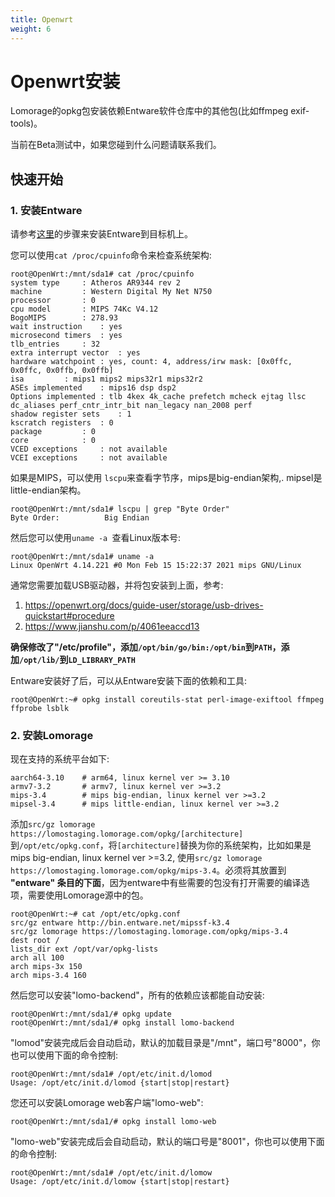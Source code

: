```yaml
---
title: Openwrt
weight: 6
---
```


# Openwrt安装

Lomorage的opkg包安装依赖Entware软件仓库中的其他包(比如ffmpeg exif-tools)。

当前在Beta测试中，如果您碰到什么问题请联系我们。

## 快速开始

### 1. 安装Entware

请参考[这里](https://github.com/Entware/Entware/wiki/Alternative-install-vs-standard)的步骤来安装Entware到目标机上。

您可以使用`cat /proc/cpuinfo`命令来检查系统架构:

```
root@OpenWrt:/mnt/sda1# cat /proc/cpuinfo 
system type		: Atheros AR9344 rev 2
machine			: Western Digital My Net N750
processor		: 0
cpu model		: MIPS 74Kc V4.12
BogoMIPS		: 278.93
wait instruction	: yes
microsecond timers	: yes
tlb_entries		: 32
extra interrupt vector	: yes
hardware watchpoint	: yes, count: 4, address/irw mask: [0x0ffc, 0x0ffc, 0x0ffb, 0x0ffb]
isa			: mips1 mips2 mips32r1 mips32r2
ASEs implemented	: mips16 dsp dsp2
Options implemented	: tlb 4kex 4k_cache prefetch mcheck ejtag llsc dc_aliases perf_cntr_intr_bit nan_legacy nan_2008 perf
shadow register sets	: 1
kscratch registers	: 0
package			: 0
core			: 0
VCED exceptions		: not available
VCEI exceptions		: not available
```

如果是MIPS，可以使用 `lscpu`来查看字节序，mips是big-endian架构,. mipsel是little-endian架构。

```
root@OpenWrt:/mnt/sda1# lscpu | grep "Byte Order"
Byte Order:          Big Endian
```

然后您可以使用`uname -a `查看Linux版本号:

```
root@OpenWrt:/mnt/sda1# uname -a
Linux OpenWrt 4.14.221 #0 Mon Feb 15 15:22:37 2021 mips GNU/Linux
```

通常您需要加载USB驱动器，并将包安装到上面，参考:

1. https://openwrt.org/docs/guide-user/storage/usb-drives-quickstart#procedure
2. https://www.jianshu.com/p/4061eeaccd13

**确保修改了"/etc/profile"，添加`/opt/bin/go/bin:/opt/bin`到`PATH`，添加`/opt/lib/`到`LD_LIBRARY_PATH`**

Entware安装好了后，可以从Entware安装下面的依赖和工具:

```
root@OpenWrt:~# opkg install coreutils-stat perl-image-exiftool ffmpeg ffprobe lsblk
```

### 2. 安装Lomorage

现在支持的系统平台如下:

```
aarch64-3.10    # arm64, linux kernel ver >= 3.10
armv7-3.2       # armv7, linux kernel ver >=3.2
mips-3.4        # mips big-endian, linux kernel ver >=3.2
mipsel-3.4      # mips little-endian, linux kernel ver >=3.2
```

添加`src/gz lomorage https://lomostaging.lomorage.com/opkg/[architecture]`到`/opt/etc/opkg.conf`，将`[architecture]`替换为你的系统架构，比如如果是mips big-endian, linux kernel ver >=3.2, 使用`src/gz lomorage https://lomostaging.lomorage.com/opkg/mips-3.4`。必须将其放置到 **"entware" 条目的下面**，因为entware中有些需要的包没有打开需要的编译选项，需要使用Lomorage源中的包。

```
root@OpenWrt:~# cat /opt/etc/opkg.conf
src/gz entware http://bin.entware.net/mipssf-k3.4
src/gz lomorage https://lomostaging.lomorage.com/opkg/mips-3.4
dest root /
lists_dir ext /opt/var/opkg-lists
arch all 100
arch mips-3x 150
arch mips-3.4 160
```

然后您可以安装"lomo-backend"，所有的依赖应该都能自动安装:

```
root@OpenWrt:/mnt/sda1/# opkg update
root@OpenWrt:/mnt/sda1/# opkg install lomo-backend
```

"lomod"安装完成后会自动启动，默认的加载目录是"/mnt"，端口号"8000"，你也可以使用下面的命令控制:

```
root@OpenWrt:/mnt/sda1# /opt/etc/init.d/lomod
Usage: /opt/etc/init.d/lomod {start|stop|restart}
```

您还可以安装Lomorage web客户端"lomo-web":

```
root@OpenWrt:/mnt/sda1/# opkg install lomo-web
```

"lomo-web"安装完成后会自动启动，默认的端口号是"8001"，你也可以使用下面的命令控制:

```
root@OpenWrt:/mnt/sda1# /opt/etc/init.d/lomow
Usage: /opt/etc/init.d/lomow {start|stop|restart}
```
